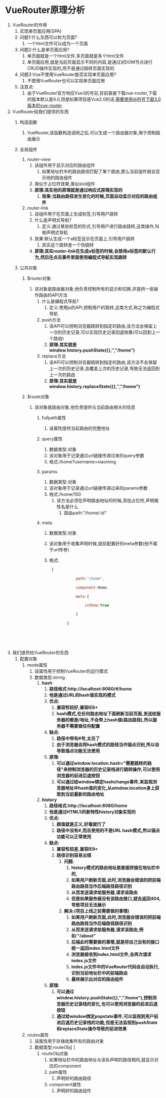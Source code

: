 # VueRouter原理分析

1. VueRouter的作用
   1. 实现单页面应用(SPA)
   2. 问题1:什么东西可以称为页面?
      1. 一个html文件可以成为一个页面
   3. 问题2:什么是单页面应用?
      1. 单页面就是一个html文件,多页面就是多个html文件
      2. 单页面应用,就是当前页面显示不同的内容,是通过对DOM节点进行CRUD操作实现的,而不是通过跳转页面实现的
   4. 问题3:Vue不使用VueRouter能否实现单页面应用?
      1. 不使用VueRouter也可以实现单页面应用
   5. 注意点:
      1. 由于VueRouter官方响应Vue3的号召,目前直接下载vue-router,下载的版本默认是4.0,但是如果项目是Vue2.0的话,需要使用@符号下载3.0版本的vue-router
2. VueRouter给我们提供的东西
   1. 构造函数
      1. VueRouter,该函数构造调用之后,可以生成一个路由器对象,用于控制路由展示

   2. 全局组件

      1. router-view
         1. 该组件用于显示对应的路由组件
            1. 如果地址栏中的路由路径匹配了某个路由,那么当前组件就会显示他的路由组件
         2. 类似于占位符效果,类似slot组件
         3. **原理:其实他的原理就是通过响应式原理实现的**
            1. **效果:当路由路径发生变化的时候,页面自动显示对应的路由组件**
      2. router-link
         1. 该组件用于在页面上生成标签,引导用户跳转
         2. 什么是声明式导航?
            1. 定义:通过某些标签的形式,引导用户进行路由跳转,这类操作,叫做声明式导航
         3. 效果:默认生成一个a标签显示在页面上,引导用户跳转
            1. 其实这个跳转是一个伪跳转
         4. **原理:其实router-link在生成a标签的时候,会禁用a标签的默认行为,然后在点击事件里面使用编程式导航实现跳转**

   3. 公共对象

      1. $router对象

         1. 该对象是路由器对象,他负责控制所有的显示和切换,并提供一些操作路由的API方法
            1. 什么是编程式导航?
               1. 定义:使用js的API,控制用户的跳转,这类方式,称之为编程式导航
            2. push方法
               1. 该API可以控制浏览器跳转到指定的路由,该方法会保留上一次的历史记录,可以实现历史记录回退效果(可以回到上一个路由)
               2. **原理:其实就是window.history.pushState({},'',"/home")**
            3. replace方法
               1. 该API可以控制浏览器跳转到指定的路由,该方法不会保留上一次的历史记录,会覆盖上次的历史记录,导致无法返回到上一次的路由
               2. **原理:其实就是window.history.replaceState({},'',"/home")**

      2. $route对象

         1. 该对象是路由对象,他负责提供与当前路由相关的信息

            1. fullpath属性

               1. 该属性提供当前路由的完整地址

            2. query属性

               1. 数据类型:对象
               2. 该对象用于记录通过url链接传递过来的query参数
               3. 格式:/home?username=xiaoming

            3. params

               1. 数据类型:对象
               2. 该对象用于记录通过url链接传递过来的params参数
               3. 格式:/home/100
                  1. 该方法必须在声明路由地址的时候,添加占位符,声明属性名是什么
                     1. 路由path:"/home/:id"

            4. meta

               1. 数据类型:对象

               2. 该对象用于收集声明时候,提前配置好的meta参数(他不属于url传参)

               3. 格式: 

                  ```javascript
                   {

                              path:"/home",

                              component:Home,

                              meta:{

                                  isShow:true

                              }

                          }
                  ```

                  ​

               ​
3. 我们提供给VueRouter的东西
   1. 配置对象
      1. mode属性
         1. 该属性用于控制VueRouter的运行模式
         2. 数据类型:string
            1. **hash**
               1. **路径格式:http://localhost:8080/#/home**
               2. **他是通过URL的hash值实现的模式**
               3. **优点:**
                  1. **兼容性较好,兼容IE6+**
                  2. **hash模式,在任何路由地址下面刷新当前页面,发送给服务器的都是/地址,不会带上hash值(路由路径),所以服务器不需要做任何配置**
               4. **缺点:**
                  1. **路径中带有#号,太丑了**
                  2. **由于浏览器会将hash模式的路径当作锚点识别,所以会导致锚点功能无法使用**
               5. **原理:**
                  1. **可以通过window.location.hash="需要跳转的路径"来控制浏览器的历史记录栈进行跳转操作,可以使用浏览器的前进后退按钮**
                  2. **可以通过给window绑定hashchange事件,来监视浏览器地址中hash值的变化,从window.location身上获取到当前最新的路由地址**
            2. **history**
               1. **路径格式:http://localhost:8080/home**
               2. **他是通过HTML5的新特性history对象实现的** 
               3. **优点:**
                  1. **颜值就是正义,好看就行了**
                  2. **路径中没有#,而且使用的不是URL hash模式,所以锚点功能可以正常使用**
               4. **缺点:**
                  1. **兼容性较差,兼容IE9+**
                  2. **路径识别容易出错**
                     1. **问题:**
                        1. **history模式的路由地址是直接拼接在地址栏中的,**
                        2. **如果用户刷新页面,此时,浏览器会错误的把前端路由路径当作后端路径路径识别**
                        3. **从而发送请求给服务器,请求该路由**
                        4. **但是如果服务器没有该路由接口,就会返回404,导致项目无法展示**
                     2. **解决:(项目上线之前需要做的事情)**
                        1. **如果用户刷新页面,此时,浏览器会错误的把前端路由路径当作后端路径路径识别**
                        2. **从而发送请求给服务器,请求该路由,例如:"/about"**
                        3. **后端此时需要做的事情,就是将自己没有的接口统一返回index.html文件**
                        4. **浏览器接收到index.html文件,会再次请求index.js文件**
                        5. **index.js文件中的VueRouter代码会自动执行,识别当前地址栏中的前端路由**
                        6. **最终展示出对应的路由组件**
               5. **原理:**
                  1. **可以通过window.history.pushState({},'',"/home"),控制浏览器历史记录栈的变化,也可以使用浏览器的前进后退按钮**
                  2. **通过给window绑定popstate事件,可以监视到用户前进后退历史记录栈的功能,但是无法监视到pushState和replaceState操作导致的前进效果**
      2. routes属性
         1. 该属性用于存储收集所有的路由对象
         2. 数据类型:routeObj[ ]
            1. routeObj对象
               1. 如果地址栏中的路由地址与该处声明的路径相同,就显示对应的component
               2. path属性
                  1. 声明好的路由路径
               3. component属性
                  1. 声明好的路由组件